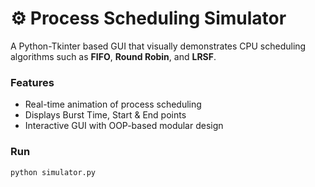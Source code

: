 # ⚙️ Process Scheduling Simulator

A Python-Tkinter based GUI that visually demonstrates CPU scheduling algorithms such as **FIFO**, **Round Robin**, and **LRSF**.

### Features
- Real-time animation of process scheduling
- Displays Burst Time, Start & End points
- Interactive GUI with OOP-based modular design

### Run
```bash
python simulator.py
